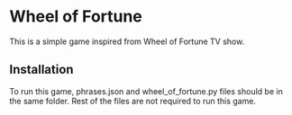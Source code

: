 # Wheel of Fortune
This is a simple game inspired from Wheel of Fortune TV show.

## Installation
To run this game, phrases.json and wheel_of_fortune.py files should be in the same folder.
Rest of the files are not required to run this game.